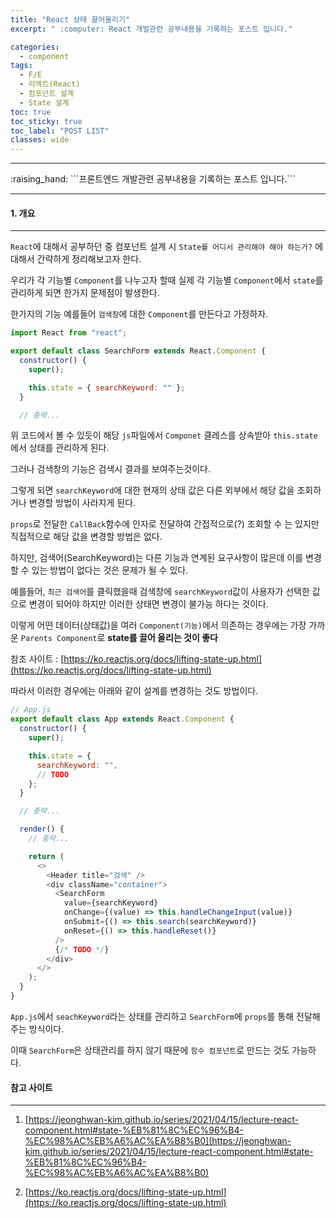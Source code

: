 ```yaml
---
title: "React 상태 끌어올리기"
excerpt: " :computer: React 개발관련 공부내용을 기록하는 포스트 입니다."

categories:
  - component
tags:
  - F/E
  - 리엑트(React)
  - 컴포넌트 설계
  - State 설계
toc: true
toc_sticky: true
toc_label: "POST LIST"
classes: wide
---
```


<hr>
:raising_hand:  ```프론트엔드 개발관련 공부내용을 기록하는 포스트 입니다.```
<hr>

#### 1. 개요

---

`React`에 대해서 공부하던 중 컴포넌트 설계 시 `State를 어디서 관리해야 해야 하는가?` 에 대해서 간략하게 정리해보고자 한다.

우리가 각 기능별 `Component`를 나누고자 할때 실제 각 기능별 `Component`에서 `state`를 관리하게 되면 한가지 문제점이 발생한다.

한가지의 기능 예를들어 `검색창`에 대한 `Component`를 만든다고 가정하자.

```js
import React from "react";

export default class SearchForm extends React.Component {
  constructor() {
    super();

    this.state = { searchKeyword: "" };
  }

  // 중략...
```

위 코드에서 볼 수 있듯이 해당 `js`파일에서 `Componet` 클레스를 상속받아 `this.state`에서 상태를 관리하게 된다.

그러나 검색창의 기능은 검색시 결과를 보여주는것이다.

그렇게 되면 `searchKeyword`에 대한 현재의 상태 값은 다른 외부에서 해당 값을 조회하거나 변경할 방법이 사라지게 된다.

`props`로 전달한 `CallBack`함수에 인자로 전달하여 간접적으로(?) 조회할 수 는 있지만 직접적으로 해당 값을 변경할 방법은 없다.

하지만, 검색어(SearchKeyword)는 다른 기능과 연계된 요구사항이 많은데 이를 변경할 수 있는 방법이 없다는 것은 문제가 될 수 있다.

예를들어, `최근 검색어`를 클릭했을때 검색창에 `searchKeyword`값이 사용자가 선택한 값으로 변경이 되어야 하지만 이러한 상태면 변경이 불가능 하다는 것이다.

이렇게 어떤 데이터(상태값)을 여러 `Component(기능)`에서 의존하는 경우에는 가장 가까운 `Parents Component`로 **state를 끌어 올리는 것이 좋다**

참조 사이트 : [https://ko.reactjs.org/docs/lifting-state-up.html](https://ko.reactjs.org/docs/lifting-state-up.html)

따라서 이러한 경우에는 아래와 같이 설계를 변경하는 것도 방법이다.

```js
// App.js
export default class App extends React.Component {
  constructor() {
    super();

    this.state = {
      searchKeyword: "",
      // TODO
    };
  }

  // 중략...

  render() {
    // 중략...

    return (
      <>
        <Header title="검색" />
        <div className="container">
          <SearchForm
            value={searchKeyword}
            onChange={(value) => this.handleChangeInput(value)}
            onSubmit={() => this.search(searchKeyword)}
            onReset={() => this.handleReset()}
          />
          {/* TODO */}
        </div>
      </>
    );
  }
}
```

`App.js`에서 `seachKeyword`라는 상태를 관리하고 `SearchForm`에 `props`를 통해 전달해 주는 방식이다.

이때 `SearchForm`은 상태관리를 하지 않기 때문에 `함수 컴포넌트`로 만드는 것도 가능하다.

#### 참고 사이트

---

1. [https://jeonghwan-kim.github.io/series/2021/04/15/lecture-react-component.html#state-%EB%81%8C%EC%96%B4-%EC%98%AC%EB%A6%AC%EA%B8%B0](https://jeonghwan-kim.github.io/series/2021/04/15/lecture-react-component.html#state-%EB%81%8C%EC%96%B4-%EC%98%AC%EB%A6%AC%EA%B8%B0)

2. [https://ko.reactjs.org/docs/lifting-state-up.html](https://ko.reactjs.org/docs/lifting-state-up.html)
